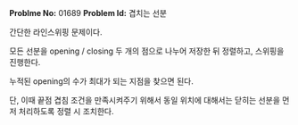 **Problme No:** 01689
**Problem Id:** 겹치는 선분


간단한 라인스위핑 문제이다.


모든 선분을 opening / closing 두 개의 점으로 나누어 저장한 뒤 정렬하고, 스위핑을 진행한다.


누적된 opening의 수가 최대가 되는 지점을 찾으면 된다.


단, 이때 끝점 겹침 조건을 만족시켜주기 위해서 동일 위치에 대해서는 닫히는 선분을 먼저 처리하도록 정렬 시 조치한다.
